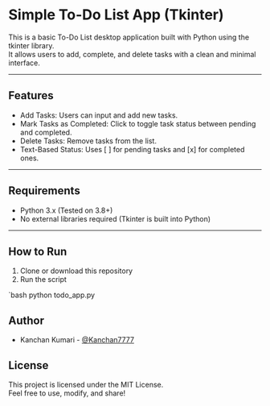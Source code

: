 # Simple To-Do List App (Tkinter)

This is a basic To-Do List desktop application built with Python using the tkinter library.  
It allows users to add, complete, and delete tasks with a clean and minimal interface.

---

## Features

- Add Tasks: Users can input and add new tasks.
- Mark Tasks as Completed: Click to toggle task status between pending and completed.
- Delete Tasks: Remove tasks from the list.
- Text-Based Status: Uses [ ] for pending tasks and [x] for completed ones.

---

## Requirements

- Python 3.x (Tested on 3.8+)
- No external libraries required (Tkinter is built into Python)

---

## How to Run

1. Clone or download this repository
2. Run the script

`bash
python todo_app.py

## Author

- Kanchan Kumari -
[@Kanchan7777](https://github.com/Kanchan7777)

## License

This project is licensed under the MIT License.  
Feel free to use, modify, and share!
